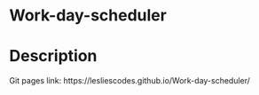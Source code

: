 # Work-day-scheduler
<h1> Description </h1>
Git pages link: https://lesliescodes.github.io/Work-day-scheduler/
